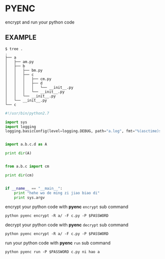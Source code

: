 # PYENC
encrypt and run your python code

## EXAMPLE

```shell
$ tree .
.
├── a
│   ├── am.py
│   ├── b
│   │   ├── bm.py
│   │   ├── c
│   │   │   ├── cm.py
│   │   │   ├── d
│   │   │   │   └── __init__.py
│   │   │   └── __init__.py
│   │   └── __init__.py
│   └── __init__.py
└── c
```

```python
#!/usr/bin/python2.7

import sys
import logging
logging.basicConfig(level=logging.DEBUG, path="a.log", fmt="%(asctime)s %(levelname)s %(msg)s")


import a.b.c.d as A

print dir(A)


from a.b.c import cm

print dir(cm)


if __name__ == "__main__":
    print "hehe wo de ming zi jiao biao di"
    print sys.argv
```

encrypt your python code with **pyenc** `encrypt` sub command

    python pyenc encrypt -R a/ -F c.py -P $PASSWORD

decrypt your python code with **pyenc** `decrypt` sub command

    python pyenc encrypt -R a/ -F c.py -P $PASSWORD

run your python code with **pyenc** `run` sub command

    python pyenc run -P $PASSWORD c.py ni hao a

